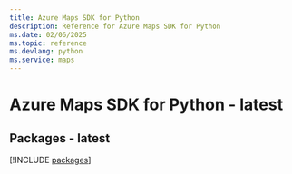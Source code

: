 ```yaml
---
title: Azure Maps SDK for Python
description: Reference for Azure Maps SDK for Python
ms.date: 02/06/2025
ms.topic: reference
ms.devlang: python
ms.service: maps
---
```

# Azure Maps SDK for Python - latest
## Packages - latest
[!INCLUDE [packages](maps-index.md)]